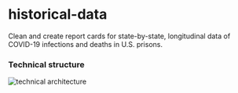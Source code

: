 # historical-data
Clean and create report cards for state-by-state, longitudinal data of COVID-19 infections and deaths in U.S. prisons.

### Technical structure
![technical architecture](https://github.com/uclalawcovid19behindbars/historical-data/blob/main/planning/technical_structure.png)
